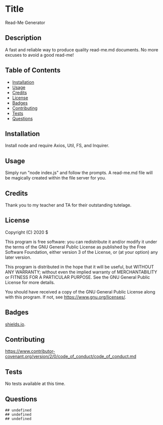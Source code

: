 
# Title

Read-Me Generator

## Description 

A fast and reliable way to produce quality read-me.md documents. No more excuses to avoid a good read-me!

## Table of Contents

* [Installation](#installation)
* [Usage](#usage)
* [Credits](#credits)
* [License](#license)
* [Badges](#badges)
* [Contributing](#contributing)
* [Tests](#tests)
* [Questions](#Questions)

## Installation

Install node and require Axios, Util, FS, and Inquirer.

## Usage 

Simply run "node index.js" and follow the prompts. A read-me.md file will be magically created within the file server for you.

## Credits

Thank you to my teacher and TA for their outstanding tutelage.

## License

Copyright (C) 2020  $<name>

This program is free software: you can redistribute it and/or modify
it under the terms of the GNU General Public License as published by
the Free Software Foundation, either version 3 of the License, or
(at your option) any later version.

This program is distributed in the hope that it will be useful,
but WITHOUT ANY WARRANTY; without even the implied warranty of
MERCHANTABILITY or FITNESS FOR A PARTICULAR PURPOSE.  See the
GNU General Public License for more details.

You should have received a copy of the GNU General Public License
along with this program.  If not, see <https://www.gnu.org/licenses/>.

## Badges

[shields.io](https://shields.io/).


## Contributing

https://www.contributor-covenant.org/version/2/0/code_of_conduct/code_of_conduct.md

## Tests

No tests available at this time.

## Questions
    ## undefined
    ## undefined
    ## undefined

